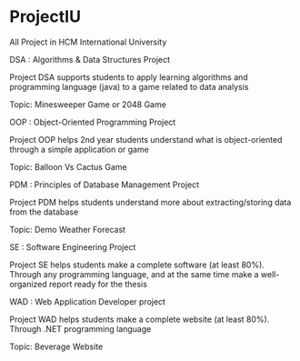 # ProjectIU
All Project in HCM International University

DSA : Algorithms & Data Structures Project 

Project DSA supports students to apply learning algorithms and programming language (java) to a game related to data analysis

Topic: Minesweeper Game or 2048 Game

OOP : Object-Oriented Programming Project  

Project OOP helps 2nd year students understand what is object-oriented through a simple application or game

Topic: Balloon Vs Cactus Game

PDM : Principles of Database Management Project 

Project PDM helps students understand more about extracting/storing data from the database

Topic: Demo Weather Forecast

SE  : Software Engineering Project

Project SE helps students make a complete software (at least 80%). Through any programming language, and at the same time make a well-organized report ready for the thesis

WAD  : Web Application Developer project

Project WAD helps students make a complete website (at least 80%). Through .NET programming language

Topic: Beverage Website
